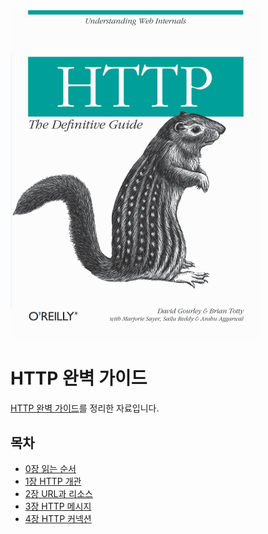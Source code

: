 <img src="./image/13515315.png" width="400" />



# HTTP 완벽 가이드

[HTTP 완벽 가이드](http://www.yes24.com/Product/Goods/15381085?OzSrank=1)를 정리한 자료입니다.



## 목차

* [0장 읽는 순서](https://github.com/binghe819/TIL/blob/master/Network/HTTP%20The%20Definitive%20Guide/0%E1%84%8C%E1%85%A1%E1%86%BC.%20%E1%84%8B%E1%85%B5%E1%86%B0%E1%84%82%E1%85%B3%E1%86%AB%20%E1%84%89%E1%85%AE%E1%86%AB%E1%84%89%E1%85%A5.md)
* [1장 HTTP 개관](https://github.com/binghe819/TIL/blob/master/Network/HTTP%20The%20Definitive%20Guide/1%E1%84%8C%E1%85%A1%E1%86%BC.%20HTTP%20%E1%84%80%E1%85%A2%E1%84%80%E1%85%AA%E1%86%AB.md)
* [2장 URL과 리소스](https://github.com/binghe819/TIL/blob/master/Network/HTTP%20The%20Definitive%20Guide/2%E1%84%8C%E1%85%A1%E1%86%BC.%20URL%E1%84%80%E1%85%AA%20%E1%84%85%E1%85%B5%E1%84%89%E1%85%A9%E1%84%89%E1%85%B3.md)
* [3장 HTTP 메시지](https://github.com/binghe819/TIL/blob/master/Network/HTTP%20The%20Definitive%20Guide/3%E1%84%8C%E1%85%A1%E1%86%BC.%20HTTP%20%E1%84%86%E1%85%A6%E1%84%89%E1%85%B5%E1%84%8C%E1%85%B5.md)
* [4장 HTTP 커넥션](https://github.com/binghe819/TIL/blob/master/Network/HTTP%20The%20Definitive%20Guide/4%E1%84%8C%E1%85%A1%E1%86%BC.%20HTTP%20%E1%84%8F%E1%85%A5%E1%84%82%E1%85%A6%E1%86%A8%E1%84%89%E1%85%A7%E1%86%AB.md)

